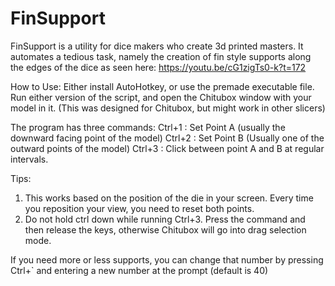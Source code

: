 # FinSupport

FinSupport is a utility for dice makers who create 3d printed masters.  It automates a tedious task, namely the creation of fin style supports along the edges of the dice as seen here: https://youtu.be/cG1zigTs0-k?t=172

How to Use:
Either install AutoHotkey, or use the premade executable file.  Run either version of the script, and open the Chitubox window with your model in it. (This was designed for Chitubox, but might work in other slicers)

The program has three commands:
Ctrl+1 : Set Point A (usually the downward facing point of the model)
Ctrl+2 : Set Point B (Usually one of the outward points of the model)
Ctrl+3 : Click between point A and B at regular intervals.

Tips:
1. This works based on the position of the die in your screen.  Every time you reposition your view, you need to reset both points.
2. Do not hold ctrl down while running Ctrl+3.  Press the command and then release the keys, otherwise Chitubox will go into drag selection mode.

If you need more or less supports, you can change that number by pressing Ctrl+` and entering a new number at the prompt (default is 40)
